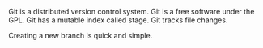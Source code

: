 Git is a distributed version control system.
Git is a free software under the GPL.
Git has a mutable index called stage.
Git tracks file changes.

Creating a new branch is quick and simple.
